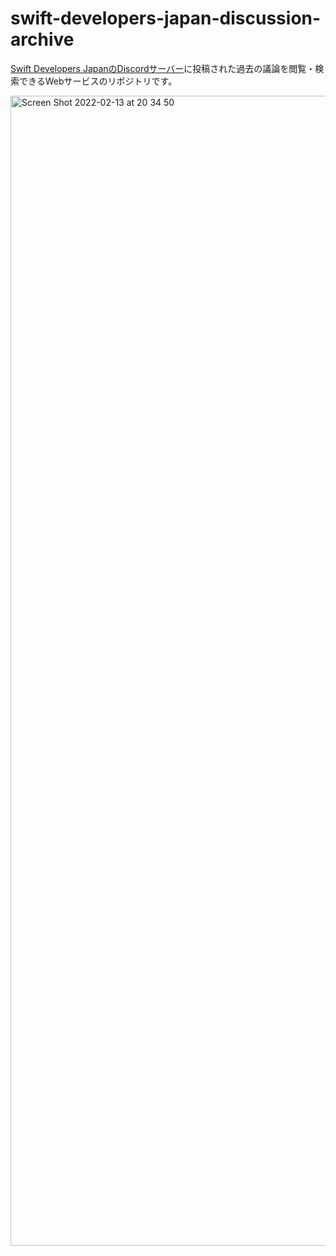 # swift-developers-japan-discussion-archive

[Swift Developers JapanのDiscordサーバー](https://discord.com/invite/4Scjz4J)に投稿された過去の議論を閲覧・検索できるWebサービスのリポジトリです。

<img width="1840" alt="Screen Shot 2022-02-13 at 20 34 50" src="https://user-images.githubusercontent.com/40610/153751120-34f088b5-2de9-4202-bf0f-a520c46fb95d.png">
